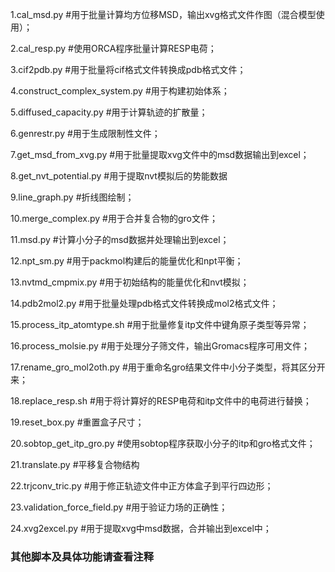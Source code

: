 1.cal_msd.py  #用于批量计算均方位移MSD，输出xvg格式文件作图（混合模型使用）；

2.cal_resp.py  #使用ORCA程序批量计算RESP电荷；

3.cif2pdb.py  #用于批量将cif格式文件转换成pdb格式文件；

4.construct_complex_system.py  #用于构建初始体系；

5.diffused_capacity.py  #用于计算轨迹的扩散量；

6.genrestr.py  #用于生成限制性文件；

7.get_msd_from_xvg.py  #用于批量提取xvg文件中的msd数据输出到excel；

8.get_nvt_potential.py  #用于提取nvt模拟后的势能数据

9.line_graph.py  #折线图绘制；

10.merge_complex.py  #用于合并复合物的gro文件；

11.msd.py  #计算小分子的msd数据并处理输出到excel；

12.npt_sm.py  #用于packmol构建后的能量优化和npt平衡；

13.nvtmd_cmpmix.py  #用于初始结构的能量优化和nvt模拟；

14.pdb2mol2.py  #用于批量处理pdb格式文件转换成mol2格式文件；

15.process_itp_atomtype.sh  #用于批量修复itp文件中键角原子类型等异常；

16.process_molsie.py  #用于处理分子筛文件，输出Gromacs程序可用文件；

17.rename_gro_mol2oth.py  #用于重命名gro结果文件中小分子类型，将其区分开来；

18.replace_resp.sh  #用于将计算好的RESP电荷和itp文件中的电荷进行替换；

19.reset_box.py  #重置盒子尺寸；

20.sobtop_get_itp_gro.py  #使用sobtop程序获取小分子的itp和gro格式文件；

21.translate.py  #平移复合物结构

22.trjconv_tric.py  #用于修正轨迹文件中正方体盒子到平行四边形；

23.validation_force_field.py  #用于验证力场的正确性；

24.xvg2excel.py  #用于提取xvg中msd数据，合并输出到excel中；

### 其他脚本及具体功能请查看注释
